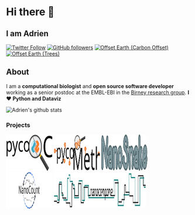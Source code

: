 # Hi there 👋

## I am Adrien

[![Twitter Follow](https://img.shields.io/twitter/follow/AdrienLeger2?label=Twitter&style=social)](https://twitter.com/AdrienLeger2)
[![GitHub followers](https://img.shields.io/github/followers/a-slide?label=Github&style=social)](https://github.com/a-slide)
[![Offset Earth (Carbon Offset)](https://img.shields.io/offset-earth/carbon/thebruneauleger?style=social)](https://ecologi.com/thebruneauleger)
[![Offset Earth (Trees)](https://img.shields.io/offset-earth/trees/thebruneauleger?style=social)](https://ecologi.com/thebruneauleger)

## About

I am a **computational biologist** and **open source software developer** working as a senior postdoc at the EMBL-EBI in the [Birney research group](https://www.ebi.ac.uk/research/birney). **I ❤️ Python and Dataviz**

![Adrien's github stats](https://github-readme-stats.vercel.app/api?username=a-slide&show_icons=true)

### Projects

<p>
  <code><img width="25%" height="100" src="https://raw.githubusercontent.com/a-slide/a-slide/master/Pictures/pycoQC.svg"></code>
  <code><img width="25%" height="100" src="https://raw.githubusercontent.com/a-slide/a-slide/master/Pictures/pycoMeth.svg"></code>
  <code><img width="25%" height="100" src="https://raw.githubusercontent.com/a-slide/a-slide/master/Pictures/NanoSnake.svg"></code>
  <br />
  <code><img width="25%" height="100" src="https://raw.githubusercontent.com/a-slide/a-slide/master/Pictures/NanoCount.svg"></code>
  <code><img width="50%" height="100" src="https://raw.githubusercontent.com/a-slide/a-slide/master/Pictures/Nanocompore.svg"></code>
</p>
